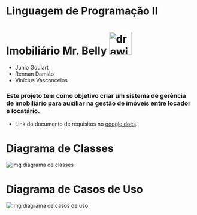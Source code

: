 # Linguagem de Programação II
# Imobiliário Mr. Belly <img src="https://1.bp.blogspot.com/-IsAFEnqnHic/V8XDwbATzII/AAAAAAABf9o/ovtlzOoX0w80LgF7d2uSIppN0E5m2QWdgCLcB/s1600/senhor%2Bbarriga.png " alt="drawing" width="60"/>
- Junio Goulart
- Rennan Damião
- Vinícius Vasconcelos
### Este projeto tem como objetivo criar um sistema de gerência de imobiliário para auxiliar na gestão de imóveis entre locador e locatário.
* Link do documento de requisitos no [google docs](https://docs.google.com/document/d/1ik4fivwwjWVcqlX4ShgWJ-5hmGkP3wmwOtMJb8yLZpY/edit?usp=sharing).

# Diagrama de Classes
![img diagrama de classes](https://github.com/Systems-NanneR/LP/blob/main/Documentation/Class%20Diagram.jpg)
# Diagrama de Casos de Uso
![img diagrama de casos de uso](https://github.com/Systems-NanneR/LP/blob/main/Documentation/Use%20Case%20Diagram.jpg)
